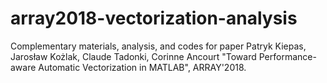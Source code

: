 # array2018-vectorization-analysis
Complementary materials, analysis, and codes for paper Patryk Kiepas, Jarosław Kożlak, Claude Tadonki, Corinne Ancourt "Toward Performance-aware Automatic Vectorization in MATLAB", ARRAY'2018.
